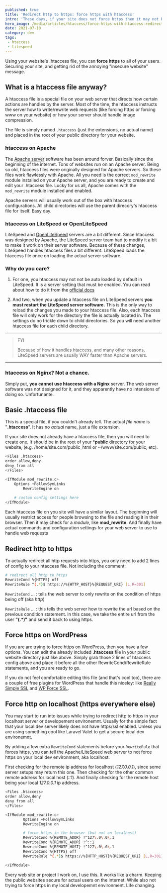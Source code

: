 ```yaml
---
published: true
title: 'Redirect http to https: force https with htaccess'
intro: 'These days, if your site does not force https then it may not be secure. Chrome, Brave, and Firefox will give nasty security warnings to your users if you site is not secured with https/ssl.'
hero_image: /media/articles/htaccess/force-https-with-htaccess-redirect-http-to-https.jpg
date: 2021-07-10
category: dev
tags:
 - htaccess
 - litespeed
---
```


Using your website's .htaccess file, you can **force https** to all of your users. Securing your site, and getting rid of the annoying "insecure website" message.

## What is a htaccess file anyway?

A htaccess file is a special file on your web server that directs how certain actions are handles by the server. Most of the time, the htaccess instructs the server how to write/rewrite web requests (like forcing https or forcing www on your website) or how your server should handle image compression.

The file is simply named `.htaccess` (just the extensions, no actual name) and placed in the root of your public directory for your website. 

### htaccess on Apache

The [Apache server](https://www.apache.org/) software has been around forver. Basically since the beginning of the internet. Tons of websites run on an Apache server. Being so old, htaccess files were originally designed for Apache servers. So these files work flawlessly with Apache. All you need is the correct `mod_rewrite` module installed on your Apache server, and you are ready to create and edit your .htaccess file. Lucky for us all, Apache comes with the `mod_rewrite` module installed and enabled. 

Apache servers will usually work out of the box with htaccess configurations. All child directories will use the parent direcory's htaccess file for itself. Easy day.

### htaccess on LiteSpeed or OpenLiteSpeed

LiteSpeed and [OpenLiteSpeed](https://openlitespeed.org/kb/) servers are a bit different. Since htaccess was designed by Apache, the LiteSpeed server team had to modify it a bit to make it work on their server software. Because of these changes, LiteSpeed handles htaccess files a bit different. LiteSpeed loads the htaccess file once on loading the actual server software.

### Why do you care? 

1. For one, you htaccess may not not be auto loaded by default in LiteSpeed. It is a server setting that must be enabled. You can read about how to do it from the [official docs](https://openlitespeed.org/kb/how-to-autoload-htaccess-with-openlitespeed/) 

2. And two, when you update a htaccess file on LiteSpeed servers **you must restart the LiteSpeed server software.** This is the only way to reload the changes you made to your htaccess file. Also, each htaccess file will only work for the directory the file is actually located in. The settings do no trickle down to child directories. So you will need another htaccess file for each child directory.

---

> FYI
> 
> Because of how it handles htaccess, and many other reasons, LiteSpeed servers are usually WAY faster than Apache servers.

---

### htaccess on Nginx? Not a chance.

Simply put, **you cannot use htaccess with a Nginx** server. The web server software was not designed for it, and they apparently have no intensions of doing so. Unfortunante.

## Basic .htaccess file

This is a special file, if you couldn't already tell. The actual _file name_ is "**.htaccess**". It has no _actual_ name, just a file extension.

If your site does not already have a htaccess file, then you will need to create one. It should be in the root of your ***public** directory for your website, (e.g. /home/site.com/public_html or ~/www/site.com/public, etc).

```bash
<Files .htaccess>
order allow,deny
deny from all
</Files>

<IfModule mod_rewrite.c>
	Options +FollowSymLinks
		RewriteEngine on
		
	# custom config settings here
</IfModule>
```
Each htaccess file on you site will have a similar layout. The beginning will usually restrict access for people browsing to the file and reading it in their browser. Then it may check for a _module_, like **mod_rewrite**. And finally have actual commands and configuration settings for your web server to use to handle web requests

## Redirect http to https

To actually redirect all http requests into https, you only need to add 2 lines of config to your htaccess file. Not including the comment:

```bash
# redirect all http to https
RewriteCond %{HTTPS} off 
RewriteRule ^(.*)$ https://%{HTTP_HOST}%{REQUEST_URI} [L,R=301]
```

`RewriteCond` ... : tells the web server to only rewrite on the condition of https being off (aka _http_)

`RewriteRule` ... : this tells the web server how to rewrite the url based on the previous condition statement. In this case, we take the entire url from the user **"(.*)"** and send it back to using https.

## Force https on WordPress

If you are are trying to force https on WordPress, then you have a few options. You can edit the already included **.htaccess** file in your public website directory just like above. Simply grab those 2 lines of htaccess config above and place it before all the other RewriteCond/RewriteRule statements, and you are ready to go.

If you do not feel comfortable editing this file (and that's cool too), there are a couple of free plugins for WordPress that handle this niceley: like [Really Simple SSL](https://wordpress.org/plugins/really-simple-ssl/) and [WP Force SSL](https://wordpress.org/plugins/wp-force-ssl/).

## Force http on localhost (https everywhere else)

You may start to run into issues while trying to redirect http to https in your localhost server or developement environemnt. Usually for the simple fact that your local dev server likely does not have https/ssl enabled. Unless you are using something cool like Laravel Valet to get a secure local dev environemnt.

By adding a few extra `RewriteCond` statements before your `RewriteRule` that forces https, you can tell the Apache/LiteSpeed web server to not force https on your local dev environment, aka localhost.

First checking for the remote ip address for localhost (_127.0.0.1_), since some server setups may return this one. Then checking for the other common remote address for local host (_::1_). And finally checking for the remote host being your local _127.0.0.1_ ip address.

```bash
<Files .htaccess>
order allow,deny
deny from all
</Files>

<IfModule mod_rewrite.c>
		Options +FollowSymLinks
		RewriteEngine on

		# force https in the browser (but not on localhost)
		RewriteCond %{REMOTE_ADDR} !^127\.0\.0\.1
		RewriteCond %{REMOTE_ADDR} !^::1
		RewriteCond %{REMOTE_HOST} !^127\.0\.0\.1
		RewriteCond %{HTTPS} off 
		RewriteRule ^(.*)$ https://%{HTTP_HOST}%{REQUEST_URI} [L,R=301]

</IfModule>
```

Every web site or project I work on, I use this. It works like a charm. Keeping the public websites secure for actual users on the internet. While also not trying to force https in my local developemnt environment. Life changing.